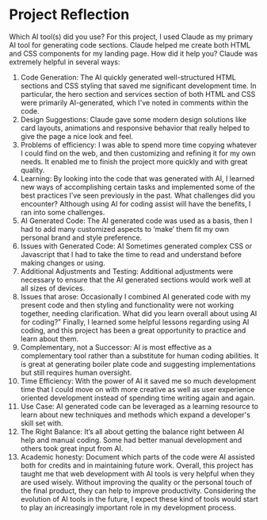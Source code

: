 # Project Reflection
Which AI tool(s) did you use?
For this project, I used Claude as my primary AI tool for generating code sections. Claude helped me create both HTML and CSS components for my landing page.
How did it help you?
Claude was extremely helpful in several ways:
1.	Code Generation: The AI quickly generated well-structured HTML sections and CSS styling that saved me significant development time. In particular, the hero section and services section of both HTML and CSS were primarily AI-generated, which I've noted in comments within the code.
2.	Design Suggestions:  Claude gave some modern design solutions like card layouts, animations and responsive behavior that really helped to give the page a nice look and feel.
3.	Problems of efficiency: I was able to spend more time copying whatever I could find on the web, and then customizing and refining it for my own needs. It enabled me to finish the project more quickly and with great quality.
4.	Learning: By looking into the code that was generated with AI, I learned new ways of accomplishing certain tasks and implemented some of the best practices I’ve seen previously in the past.
What challenges did you encounter?
Although using AI for coding assist will have the benefits, I ran into some challenges.
1.	AI Generated Code: The AI generated code was used as a basis, then I had to add many customized aspects to ‘make’ them fit my own personal brand and style preference.
2.	Issues with Generated Code: AI Sometimes generated complex CSS or Javascript that I had to take the time to read and understand before making changes or using.
3.	Additional Adjustments and Testing: Additional adjustments were necessary to ensure that the AI generated sections would work well at all sizes of devices.
4.	Issues that arose: Occasionally I combined AI generated code with my present code and then styling and functionality were not working together, needing clarification.
What did you learn overall about using AI for coding?”
Finally, I learned some helpful lessons regarding using AI coding, and this project has been a great opportunity to practice and learn about them.
1. Complementary, not a Successor: AI is most effective as a complementary tool rather than a substitute for human coding abilities. It is great at generating boiler plate code and suggesting implementations but still requires human oversight.
2. Time Efficiency: With the power of AI it saved me so much development time that I could move on with more creative as well as user experience oriented development instead of spending time writing again and again.
3. Use Case: AI generated code can be leveraged as a learning resource to learn about new techniques and methods which expand a developer's skill set with.
4. The Right Balance: It’s all about getting the balance right between AI help and manual coding. Some had better manual development and others took great input from AI.
5. Academic honesty: Document which parts of the code were AI assisted both for credits and in maintaining future work.
Overall, this project has taught me that web development with AI tools is very helpful when they are used wisely. Without improving the quality or the personal touch of the final product, they can help to improve productivity. Considering the evolution of AI tools in the future, I expect these kind of tools would start to play an increasingly important role in my development process.

